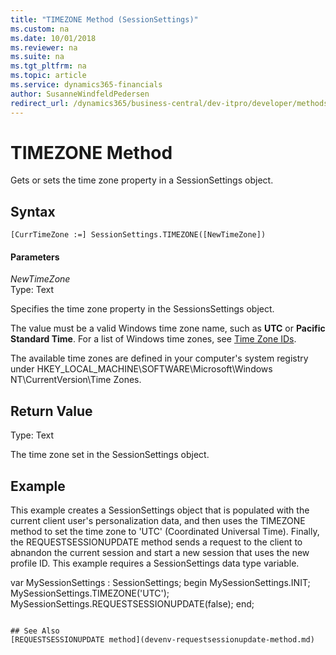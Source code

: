 ```yaml
---
title: "TIMEZONE Method (SessionSettings)"
ms.custom: na
ms.date: 10/01/2018
ms.reviewer: na
ms.suite: na
ms.tgt_pltfrm: na
ms.topic: article
ms.service: dynamics365-financials
author: SusanneWindfeldPedersen
redirect_url: /dynamics365/business-central/dev-itpro/developer/methods-auto/al-method-reference
---
```


 

# TIMEZONE Method
Gets or sets the time zone property in a SessionSettings object.  

## Syntax  

```  
[CurrTimeZone :=] SessionSettings.TIMEZONE([NewTimeZone])  
```  

#### Parameters  
*NewTimeZone*  
Type: Text  

Specifies the time zone property in the SessionsSettings object.

The value must be a valid Windows time zone name, such as **UTC** or **Pacific Standard Time**. For a list of Windows time zones, see [Time Zone IDs](https://msdn.microsoft.com/en-us/library/gg154758.aspx).

The available time zones are defined in your computer's system registry under HKEY_LOCAL_MACHINE\SOFTWARE\Microsoft\Windows NT\CurrentVersion\Time Zones.

## Return Value  
Type: Text  

The time zone set in the SessionSettings object.

## Example
This example creates a SessionSettings object that is populated with the current client user's personalization data, and then uses the TIMEZONE method to set the time zone to 'UTC' (Coordinated Universal Time). Finally, the REQUESTSESSIONUPDATE method sends a request to the client to abnandon the current session and start a new session that uses the new profile ID. This example requires a SessionSettings data type variable.

var
  MySessionSettings : SessionSettings;
  begin
    MySessionSettings.INIT;
    MySessionSettings.TIMEZONE('UTC');
    MySessionSettings.REQUESTSESSIONUPDATE(false);
  end;  
```  

## See Also  
[REQUESTSESSIONUPDATE method](devenv-requestsessionupdate-method.md)  
